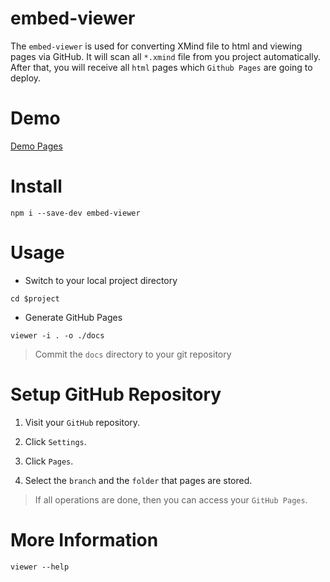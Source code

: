 # embed-viewer

The `embed-viewer` is used for converting XMind file to html and viewing pages via GitHub.
It will scan all `*.xmind` file from you project automatically.
After that, you will receive all `html` pages which `Github Pages` are going to deploy.

# Demo

[Demo Pages](https://danielsss.github.io/embed-viewer)

# Install

```shell
npm i --save-dev embed-viewer
```

# Usage

* Switch to your local project directory

```shell
cd $project
```

* Generate GitHub Pages

```shell
viewer -i . -o ./docs
```

> Commit the `docs` directory to your git repository


# Setup GitHub Repository

1. Visit your `GitHub` repository.

2. Click `Settings`.

3. Click `Pages`.

4. Select the `branch` and the `folder` that pages are stored.

> If all operations are done, then you can access your `GitHub Pages`.

# More Information

```shell
viewer --help
```